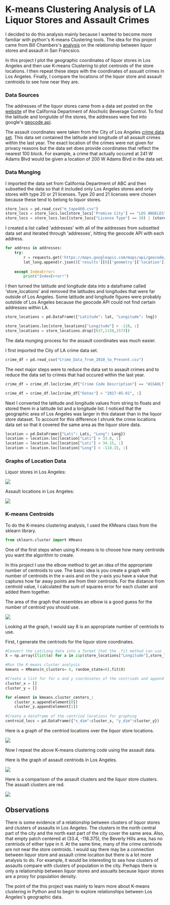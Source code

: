 
# K-means Clustering Analysis of LA Liquor Stores and Assault Crimes

I decided to do this analysis mainly because I wanted to become more familiar with python's K-means Clustering tools. The idea for this project came from Bill Chambers's [analysis](http://billchambers.me/projects/2015/03/31/kmeans-clustering-sf-crime-data.html) on the relationship between liquor stores and assault in San Francsico. 

In this project I plot the geographic coordinates of liquor stores in Los Angeles and then use K-means Clustering to plot centroids of the store locations. I then repeat these steps with the coordinates of assualt crimes in Los Angeles. Finally, I compare the locations of the liquor store and assault centroids to see how near they are. 

### Data Sources
The addresses of the liquor stores came from a data set posted on the [website](https://www.abc.ca.gov/datport/DataExport.html) of the California Department of Alocholic Beverage Control. To find the latitude and longiutde of the stores, the addresses were fed into google's [geocode api](https://developers.google.com/maps/documentation/geocoding/start).

The assault coordinates were taken from the City of Los Angeles [crime data set](https://data.lacity.org/A-Safe-City/Crime-Data-from-2010-to-Present/y8tr-7khq). This data set contained the latitude and longitude of all assault crimes within the last year. The exact location of the crimes were not given for privacy reasons but the data set does provide coordinates that reflect the nearest 100 block. For example, a crime that actually occured at 241 W Adams Blvd would be given a location of 200 W Adams Blvd in the data set.

### Data Munging


I imported the data set from California Department of ABC and then subsetted the data so that it included only Los Angeles stores and only stores with type 20 or 21 licenses. Type 20 and 21 licenses were chosen because these tend to belong to liquor stores.  


```python
store_locs = pd.read_csv("m_tape460.csv")
store_locs = store_locs.loc[store_locs['Premise City'] == "LOS ANGELES",:]
store_locs = store_locs.loc[(store_locs["License Type"] == 20) | (store_locs["License Type"] == 21) , :]
```

I created a list called 'addresses' with all of the addresses from subsetted data set and iterated through 'addresses', hitting the geocode API with each address.


```python
for address in addresses:
    try:
        r = requests.get('https://maps.googleapis.com/maps/api/geocode/json?address={},+Los+Angeles,+CA&key={}'.format(address, API_KEY))
        lat_long.append(r.json()['results'][0]['geometry']['location'])
        
    except IndexError:
        print("IndexError!")
```

I then turned the latitude and longitude data into a dataframe called 'store_locations' and removed the latitudes and longitudes that were far outside of Los Angeles. Some latitude and longitude figures were probably outstide of Los Angeles because the geocode API could not find certain addresses within LA.


```python
store_locations = pd.DataFrame({"Latitude": lat, "Longitude": lng})

store_locations.loc[store_locations["Longitude"] > -118, :]
store_locations = store_locations.drop([637,1158,1573])
```

The data munging process for the assault coordinates was much easier.

I first imported the City of LA crime data set.


```python
crime_df = pd.read_csv("Crime_Data_from_2010_to_Present.csv")
```

The next major steps were to reduce the data set to assault crimes and to reduce the data set to crimes that had occured within the last year.


```python
crime_df = crime_df.loc[crime_df["Crime Code Description"] == "ASSAULT WITH DEADLY WEAPON, AGGRAVATED ASSAULT", :]

crime_df = crime_df.loc[crime_df["Dates"] > "2017-05-01", :]
```

Next I converted the latitude and longitude values from string to floats and stored them in a latitude list and a longitude list. I noticed that the geographic area of Los Angeles was larger in this dataset than in the liquor store dataset. To account for this difference I shrunk the crime locations data set so that it covered the same area as the liquor store data.


```python
location = pd.DataFrame({"Lati": Lati, "Long": Long})
location = location.loc[location["Lati"] > 33.8, :]
location = location.loc[location["Lati"] < 34.15, :]
location = location.loc[location["Long"] < -118.15, :]
```

### Graphs of Location Data

Liquor stores in Los Angeles:

![](Graphs/LA_Liq_Locs.png)

Assault locations in Los Angeles:

![](Graphs/LA_Assault_Locs.png)

### K-means Centroids

To do the K-means clustering analysis, I used the KMeans class from the sklearn library.




```python
from sklearn.cluster import KMeans
```

One of the first steps when using K-means is to choose how many centroids you want the algorithm to create.

In this project I use the elbow method to get an idea of the appropriate number of centroids to use. The basic idea is you create a graph with number of centroids in the x-axis and on the y-axis you have a value that captures how far away points are from their centroids. For the distance from centroid value, I calculated the sum of squares error for each cluster and added them together.

The area of the graph that resembles an elbow is a good guess for the number of centroid you should use.

![](Graphs/Elbow.png)

Looking at the graph, I would say 8 is an appropriate number of centriods to use. 

First, I generate the centriods for the liquor store coordinates.


```python
#Convert the Lat/Long data into a format that the .fit method can use
X = np.array([list(a) for a in zip(store_locations["Longitude"],store_locations["Latitude"] )])

#Run the K-means cluster analysis
kmeans = KMeans(n_clusters= 8, random_state=0).fit(X)

#Create a list for for x and y coordinates of the centriods and append lists with data
cluster_x = []
cluster_y = []

for element in kmeans.cluster_centers_:
    cluster_x.append(element[0])
    cluster_y.append(element[1])
    
#Create a dataframe of the centriod locations for graphing    
centroid_locs = pd.DataFrame({"x_dim":cluster_x, "y_dim":cluster_y})
```

Here is a graph of the centriod locations over the liquor store locations.

![](Graphs/Liq_Cluster.png)

Now I repeat the above K-means clustering code using the assault data.

Here is the graph of assault centriods in Los Angeles.

![](Graphs/Assault_Cluster.png)

Here is a comparison of the assault clusters and the liquor store clusters. The assualt clusters are red.

![](Graphs/Assault_Liq_Cluster.png)

## Observations

There is some evidence of a relationship between clusters of liquor stores and clusters of assaults in Los Angeles. The clusters in the north central part of the city and the north east part of the city cover the same area. Also, that empty patch centered at (33.4, -118.375), the Beverly Hills area, has no centriods of either type in it. At the same time, many of the crime centriods are not near the store centroids. I would say there may be a connection between liquor store and assault crime location but there is a lot more analysis to do. For example, it would be interesting to sea how clusters of assaults compare with clusters of population in the city. Perhaps there is only a relationship between liquor stores and assualts because liquor stores are a proxy for population density.

The point of the this project was mainly to learn more about K-means clustering in Python and to begin to explore relationships between Los Angeles's geographic data.
